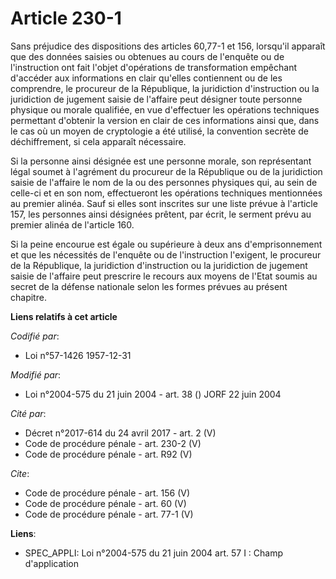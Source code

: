 # Article 230-1

Sans préjudice des dispositions des articles 60,77-1 et 156, lorsqu'il apparaît que des données saisies ou obtenues au cours
de l'enquête ou de l'instruction ont fait l'objet d'opérations de transformation empêchant d'accéder aux informations en
clair qu'elles contiennent ou de les comprendre, le procureur de la République, la juridiction d'instruction ou la
juridiction de jugement saisie de l'affaire peut désigner toute personne physique ou morale qualifiée, en vue d'effectuer les
opérations techniques permettant d'obtenir la version en clair de ces informations ainsi que, dans le cas où un moyen de
cryptologie a été utilisé, la convention secrète de déchiffrement, si cela apparaît nécessaire. 

Si la personne ainsi désignée est une personne morale, son représentant légal soumet à l'agrément du procureur de la
République ou de la juridiction saisie de l'affaire le nom de la ou des personnes physiques qui, au sein de celle-ci et en
son nom, effectueront les opérations techniques mentionnées au premier alinéa. Sauf si elles sont inscrites sur une liste
prévue à l'article 157, les personnes ainsi désignées prêtent, par écrit, le serment prévu au premier alinéa de l'article
160. 

Si la peine encourue est égale ou supérieure à deux ans d'emprisonnement et que les nécessités de l'enquête ou de
l'instruction l'exigent, le procureur de la République, la juridiction d'instruction ou la juridiction de jugement saisie de
l'affaire peut prescrire le recours aux moyens de l'Etat soumis au secret de la défense nationale selon les formes prévues au
présent chapitre.

**Liens relatifs à cet article**

_Codifié par_:

  - Loi n°57-1426 1957-12-31

_Modifié par_:

  - Loi n°2004-575 du 21 juin 2004 - art. 38 () JORF 22 juin 2004

_Cité par_:

  - Décret n°2017-614 du 24 avril 2017 - art. 2 (V)
  - Code de procédure pénale - art. 230-2 (V)
  - Code de procédure pénale - art. R92 (V)

_Cite_:

  - Code de procédure pénale - art. 156 (V)
  - Code de procédure pénale - art. 60 (V)
  - Code de procédure pénale - art. 77-1 (V)

**Liens**:

  - SPEC_APPLI: Loi n°2004-575 du 21 juin 2004 art. 57 I : Champ d'application
